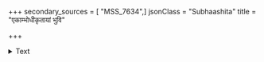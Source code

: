 +++
secondary_sources = [ "MSS_7634",]
jsonClass = "Subhaashita"
title = "एकाम्भोधीकृतायां भुवि"

+++

<details><summary>Text</summary>

एकाम्भोधीकृतायां भुवि जगदखिलं निर्जनीकृत्य खेलन् देवः कालीसहायः प्रसभविहरणोन्मुक्तलीलाट्टहासः।  
सद्यो दंष्ट्रांशुभिन्ने तमसि निजवपुर्बिम्बमालोक्य कस्त्वं कस्त्वं ब्रूहीति कोपादभिदधदभयं भैरवश्चेष्टतां वः॥
</details>
